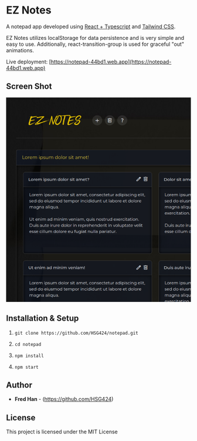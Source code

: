 # EZ Notes

A notepad app developed using [React + Typescript](https://create-react-app.dev/docs/adding-typescript/) and [Tailwind CSS](https://tailwindcss.com/).

EZ Notes utilizes localStorage for data persistence and is very simple and easy to use. Additionally, react-transition-group is used for graceful "out" animations.

Live deployment: [https://notepad-44bd1.web.app](https://notepad-44bd1.web.app)

## Screen Shot

![EZ Notes app screenshot](/public/ss1.png?raw=true "EZ Notes app screenshot")

## Installation & Setup

1. `git clone https://github.com/HSG424/notepad.git`

2. `cd notepad`

3. `npm install`

4. `npm start`

## Author

- **Fred Han** - (https://github.com/HSG424)

## License

This project is licensed under the MIT License
